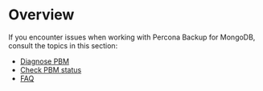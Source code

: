 # Overview

If you encounter issues when working with Percona Backup for MongoDB, consult the topics in this section:

- [Diagnose PBM](troubleshooting.md)
- [Check PBM status](status.md)
- [FAQ](faq.md)

